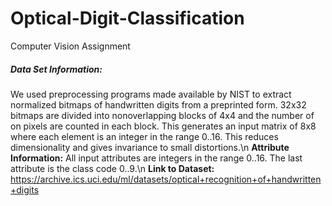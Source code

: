 # Optical-Digit-Classification
Computer Vision Assignment

##### Data Set Information:
We used preprocessing programs made available by NIST to extract normalized bitmaps of handwritten digits from a preprinted form. 32x32 bitmaps are divided into nonoverlapping blocks of 4x4 and the number of on pixels are counted in each block. This generates an input matrix of 8x8 where each element is an integer in the range 0..16. This reduces dimensionality and gives invariance to small distortions.\n
**Attribute Information:** All input attributes are integers in the range 0..16.  The last attribute is the class code 0..9.\n
**Link to Dataset:** https://archive.ics.uci.edu/ml/datasets/optical+recognition+of+handwritten+digits
